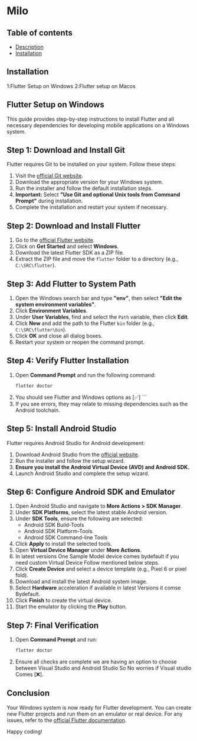 # Milo
## Table of contents 
- [Description](#description)
- [Installation](#installation)
## Installation
 1:Flutter Setup on Windows
 2:Flutter setup on Macos
## Flutter Setup on Windows
This guide provides step-by-step instructions to install Flutter and all necessary dependencies for developing mobile applications on a Windows system.
## Step 1: Download and Install Git
Flutter requires Git to be installed on your system. Follow these steps:
1. Visit the [official Git website](https://git-scm.com/download/win).
2. Download the appropriate version for your Windows system.
3. Run the installer and follow the default installation steps.
4. **Important:** Select **"Use Git and optional Unix tools from Command Prompt"** during installation.
5. Complete the installation and restart your system if necessary.

## Step 2: Download and Install Flutter
1. Go to the [official Flutter website](https://flutter.dev/).
2. Click on **Get Started** and select **Windows**.
3. Download the latest Flutter SDK as a ZIP file.
4. Extract the ZIP file and move the `flutter` folder to a directory (e.g., `C:\SRC\flutter`).

## Step 3: Add Flutter to System Path
1. Open the Windows search bar and type **"env"**, then select **"Edit the system environment variables"**.
2. Click **Environment Variables**.
3. Under **User Variables**, find and select the `Path` variable, then click **Edit**.
4. Click **New** and add the path to the Flutter `bin` folder (e.g., `C:\SRC\flutter\bin`).
5. Click **OK** and close all dialog boxes.
6. Restart your system or reopen the command prompt.

## Step 4: Verify Flutter Installation
1. Open **Command Prompt** and run the following command:
   ```sh
   flutter doctor
3. You should see Flutter and Windows options as [✅]   ```
2. If you see errors, they may relate to missing dependencies such as the Android toolchain.

## Step 5: Install Android Studio
Flutter requires Android Studio for Android development:
1. Download Android Studio from the [official website](https://developer.android.com/studio).
2. Run the installer and follow the setup wizard.
3. **Ensure you install the Android Virtual Device (AVD) and Android SDK.**
4. Launch Android Studio and complete the setup wizard.

## Step 6: Configure Android SDK and Emulator
1. Open Android Studio and navigate to **More Actions > SDK Manager**.
2. Under **SDK Platforms**, select the latest stable Android version.
3. Under **SDK Tools**, ensure the following are selected:
   - Android SDK Build-Tools
   - Android SDK Platform-Tools
   - Android SDK Command-line Tools
4. Click **Apply** to install the selected tools.
5. Open **Virtual Device Manager** under **More Actions**.
6. In latest versions One Sample Model device comes bydefault if you need custom Virtual Device Follow mentioned below steps.
7. Click **Create Device** and select a device template (e.g., Pixel 6 or pixel fold).
8. Download and install the latest Android system image.
9. Select **Hardware** acceleration if available in latest Versions it comse Bydefault.
10. Click **Finish** to create the virtual device.
11. Start the emulator by clicking the **Play** button.

## Step 7: Final Verification
1. Open **Command Prompt** and run:
   ```sh
   flutter doctor
   ```
2. Ensure all checks are complete we are having an option to choose between Visual Studio and Android Studio So No worries if Visual studio Comes [❌].

## Conclusion
Your Windows system is now ready for Flutter development. You can create new Flutter projects and run them on an emulator or real device. For any issues, refer to the [official Flutter documentation](https://docs.flutter.dev/get-started/install/windows).

Happy coding!

